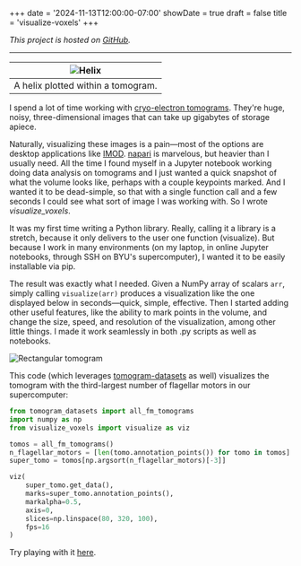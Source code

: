 +++
date = '2024-11-13T12:00:00-07:00'
showDate = true
draft = false
title = 'visualize-voxels'
+++

*This project is hosted on [GitHub](https://www.github.com/mward19/visualize_voxels).*

***

| ![Helix](/video/helix_visualization.gif) |
| ---------------------------------------- |
| A helix plotted within a tomogram.|

I spend a lot of time working with [cryo-electron tomograms](https://cryoetdataportal.czscience.com/browse-data/datasets). They're huge, noisy, three-dimensional images that can take up gigabytes of storage apiece.

Naturally, visualizing these images is a pain&mdash;most of the options are desktop applications like [IMOD](https://bio3d.colorado.edu/imod/). [napari](https://napari.org/stable/#) is marvelous, but heavier than I usually need. All the time I found myself in a Jupyter notebook working doing data analysis on tomograms and I just wanted a quick snapshot of what the volume looks like, perhaps with a couple keypoints marked. And I wanted it to be dead-simple, so that with a single function call and a few seconds I could see what sort of image I was working with. So I wrote *visualize_voxels*.

It was my first time writing a Python library. Really, calling it a library is a stretch, because it only delivers to the user one function (visualize). But because I work in many environments (on my laptop, in online Jupyter notebooks, through SSH on BYU's supercomputer), I wanted it to be easily installable via pip.

The result was exactly what I needed. Given a NumPy array of scalars `arr`, simply calling `visualize(arr)` produces a visualization like the one displayed below in seconds&mdash;quick, simple, effective. Then I started adding other useful features, like the ability to mark points in the volume, and change the size, speed, and resolution of the visualization, among other little things. I made it work seamlessly in both .py scripts as well as notebooks.

![Rectangular tomogram](/video/weird_tomo_3.gif)

This code (which leverages [tomogram-datasets]() as well) visualizes the tomogram with the third-largest number of flagellar motors in our supercomputer:

```python
from tomogram_datasets import all_fm_tomograms
import numpy as np
from visualize_voxels import visualize as viz

tomos = all_fm_tomograms()
n_flagellar_motors = [len(tomo.annotation_points()) for tomo in tomos]
super_tomo = tomos[np.argsort(n_flagellar_motors)[-3]]

viz(
    super_tomo.get_data(),
    marks=super_tomo.annotation_points(),
    markalpha=0.5,
    axis=0,
    slices=np.linspace(80, 320, 100),
    fps=16
)
```

Try playing with it <a href="/other/viz_vox_demo.html" target="_blank">here</a>.
